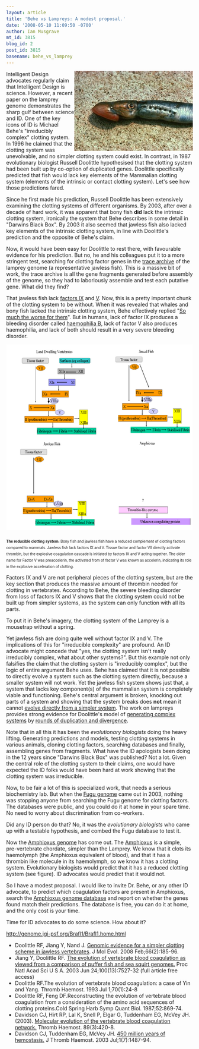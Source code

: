 ```yaml
---
layout: article
title: 'Behe vs Lampreys: A modest proposal.'
date: '2008-05-10 11:09:50 -0700'
author: Ian Musgrave
mt_id: 3815
blog_id: 2
post_id: 3815
basename: behe_vs_lamprey
---
```

[<img src="/uploads/2008/Lamprey-thumb-320x215.jpg" alt="Lamprey.jpg" width="320" height="215" style="float:right;" />](/uploads/2008/Lamprey.jpg)

Intelligent Design advocates regularly claim that Intelligent Design is science. However, a recent paper on the lamprey genome demonstrates the sharp gulf between science and ID. One of the key icons of ID is Michael Behe's "irreducibly complex" clotting system. In 1996 he claimed that the clotting system was unevolvable, and no simpler clotting system could exist. In contrast, in 1987 evolutionary biologist Russell Doolittle hypothesised that the clotting system had been built up by co-option of duplicated genes. Doolittle specifically predicted that fish would lack key elements of the Mammalian clotting system (elements of the intrinsic or contact clotting system).  Let's see how those predictions fared.

Since he first made his prediction, Russell Doolittle has been extensively examining the clotting systems of different organisms. By 2003, after over a decade of hard work, it was apparent that bony fish **did** lack the intrinsic clotting system, ironically the system that Behe describes in some detail in "Darwins Black Box". By 2003 it also seemed that jawless fish also lacked key elements of the intrinsic clotting system, in line with Doolittle's prediction and the opposite of Behe's claim.

Now, it would have been easy for Doolittle to rest there, with favourable evidence for his prediction. But no, he and his colleagues put it to a more stringent test, searching for clotting factor genes in the [trace archive](http://genome.wustl.edu/genome.cgi?GENOME=Petromyzon%20marinus) of the lamprey genome (a representative jawless fish). This is a massive bit of work, the trace archive is all the gene fragments generated before assembly of the genome, so they had to laboriously assemble and test each putative gene. What did they find?

That jawless fish lack [factors IX](http://en.wikipedia.org/wiki/Factor_IX) and [V](http://en.wikipedia.org/wiki/Factor_V). Now, this is a pretty important chunk of the clotting system to be without. When it was revealed that whales and bony fish lacked the intrinsic clotting system, Behe effectively replied "[So much the worse for them](http://www.ncseweb.org/resources/articles/7819_part_07_dr_michael_behe_dr_10_31_2002.asp)". But in humans, lack of factor IX produces a bleeding disorder called [haemophilia B](http://en.wikipedia.org/wiki/Haemophilia_B), lack of factor V also produces haemophilia, and lack of both should result in a very severe bleeding disorder. 

[<img src="/uploads/2008/Clotting_system-thumb-640x500.png" alt="Clotting_system.png" width="640" height="500" style="text-align: center; display: block; margin: 0 auto 20px;" class="mt-image-center" />](/uploads/2008/Clotting_system.png)<small><small>**The reducible clotting system:** Bony fish and jawless fish have a reduced complement of clotting factors compared to mammals. Jawless fish lack factors IX and V. Tissue factor and factor VII directly activate thrombin, but the explosive coagulation cascade is initiated by factors IX and V acting together. The older name for Factor V was proaccelerin, the activated from of factor V was known  as accelerin, indicating its role in the explosive acceleration of clotting.</small></small>

Factors IX and V are not peripheral pieces of the clotting system, but are the key section that produces the massive amount of thrombin needed for clotting in vertebrates.  According to Behe, the severe bleeding disorder from loss of factors IX and V shows that the clotting system could not be built up from simpler systems, as the system can only function with all its parts.

To put it in Behe's imagery, the clotting system of the Lamprey is a mousetrap without a spring. 

Yet jawless fish are doing quite well without factor IX and V. The implications of this for "irreducible complexity" are profound. An ID advocate might concede that "yes, the clotting system isn't really irreducibly complex, what about other systems?". But this example not only falsifies the claim that the clotting system is "irreducibly complex", but the logic of entire argument Behe uses. Behe has claimed that it is not possible to directly evolve a system such as the clotting system directly, because a smaller system will not work. Yet the jawless fish system shows just that, a system that lacks key component(s) of the mammalian system is completely viable and functioning.  Behe's central argument is broken, knocking out parts of a system and showing that the system breaks does **not** mean it cannot [evolve directly from a simpler system](http://www.talkorigins.org/faqs/comdesc/ICsilly.html). The work on lampreys provides strong evidence for Doolittle's model of [generating complex systems](http://www.millerandlevine.com/km/evol/DI/clot/Clotting.html) by [rounds of duplication and divergence](http://www.talkorigins.org/faqs/behe/review.html).

Note that in all this it has been the _evolutionary biologists_ doing the heavy lifting. Generating predictions and models, testing clotting systems in various animals, cloning clotting factors, searching databases and finally, assembling genes from fragments. What have the ID apologists been doing in the 12 years since "Darwins Black Box" was published? Not a lot. Given the central role of the clotting system to their claims, one would have expected the ID folks would have been hard at work showing that the clotting system was irreducible. 

Now, to be fair a lot of this is specialized work, that needs a serious biochemistry lab. But when the [Fugu genome](http://genome.jgi-psf.org/Takru4/Takru4.home.html) came out in 2003, nothing was stopping anyone from searching the Fugu genome for clotting factors. The databases were public, and you could do it at home in your spare time. No need to worry about discrimination from co-workers. 

Did any ID person do that? No, it was the _evolutionary biologists_ who came up with a testable hypothesis, and combed the Fugu database to test it. 

Now the [Amphioxus genome](http://genome.jgi-psf.org/Brafl1/Brafl1.home.html) has come out. The [Amphioxus](http://www.ucmp.berkeley.edu/chordata/cephalo.html) is a simple, pre-vertebrate chordate, simpler than the Lamprey. We know that it clots its haemolymph (the Amphioxus equivalent of blood), and that it has a thrombin like molecule in its haemolymph, so we know it has  a clotting system. Evolutionary biologists would predict that it has a reduced clotting system (see figure). ID advocates would predict that it would not. 

So I have a modest proposal. I would like to invite Dr. Behe, or any other ID advocate,  to predict which coagulation factors are present in Amphioxus, search the [Amphioxus genome database](http://genome.jgi-psf.org/Brafl1/Brafl1.home.html) and report on whether the genes found match their predictions.  The database is free, you can do it at home, and the only cost is your time.

Time for ID advocates to do some science. How about it?

http://genome.jgi-psf.org/Brafl1/Brafl1.home.html


* Doolittle RF, Jiang Y, Nand J. [Genomic evidence for a simpler clotting scheme in jawless vertebrates](http://www.ncbi.nlm.nih.gov/pubmed/18283387?ordinalpos=1&amp;itool=EntrezSystem2.PEntrez.Pubmed.Pubmed_ResultsPanel.Pubmed_RVDocSum). J Mol Evol. 2008 Feb;66(2):185-96.
* Jiang Y, Doolittle RF. [The evolution of vertebrate blood coagulation as viewed from a comparison of puffer fish and sea squirt genomes.](http://www.pubmedcentral.nih.gov/articlerender.fcgi?tool=pubmed&amp;pubmedid=12808152) Proc Natl Acad Sci U S A. 2003 Jun 24;100(13):7527-32 (full article free access)
* Doolittle RF.The evolution of vertebrate blood coagulation: a case of Yin and Yang.
Thromb Haemost. 1993 Jul 1;70(1):24-8
* Doolittle RF, Feng DF.Reconstructing the evolution of vertebrate blood coagulation from a consideration of the amino acid sequences of clotting proteins.Cold Spring Harb Symp Quant Biol. 1987;52:869-74.
* Davidson CJ, Hirt RP, Lal K, Snell P, Elgar G, Tuddenham EG, McVey JH. (2003). [Molecular evolution of the vertebrate blood coagulation network.](http://www.ncbi.nlm.nih.gov/entrez/query.fcgi?cmd=Retrieve&amp;db=pubmed&amp;dopt=Abstract&amp;list_uids=12624623) Thromb Haemost. 89(3):420-8.
* Davidson CJ, Tuddenham EG, McVey JH. [450 million years of hemostasis.](http://www.blackwell-synergy.com/links/doi/10.1046/j.1538-7836.2003.00334.x/enhancedabs/) J Thromb Haemost. 2003 Jul;1(7):1487-94.
